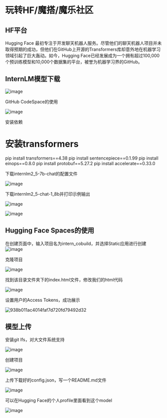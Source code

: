 # 玩转HF/魔搭/魔乐社区

## HF平台

Hugging Face 最初专注于开发聊天机器人服务。尽管他们的聊天机器人项目并未取得预期的成功，但他们在GitHub上开源的Transformers库却意外地在机器学习领域引起了巨大轰动。如今，Hugging Face已经发展成为一个拥有超过100,000个预训练模型和10,000个数据集的平台，被誉为机器学习界的GitHub。

## InternLM模型下载

![image](https://github.com/user-attachments/assets/5209b81a-5fa5-42b5-a087-a6ef29cb7924)

GitHub CodeSpace的使用

![image](https://github.com/user-attachments/assets/930aa418-f48c-4403-908a-1753467986e9)

安装依赖

# 安装transformers
pip install transformers==4.38
pip install sentencepiece==0.1.99
pip install einops==0.8.0
pip install protobuf==5.27.2
pip install accelerate==0.33.0


下载internlm2_5-7b-chat的配置文件

![image](https://github.com/user-attachments/assets/f1fe0bb1-bc23-49c0-a8ff-19ced7514697)

下载internlm2_5-chat-1_8b并打印示例输出

![image](https://github.com/user-attachments/assets/7664ac32-2d1a-4e53-ab81-9b31f46ede3e)

![image](https://github.com/user-attachments/assets/f630de43-bd8f-49e2-8f22-cc81107cefe0)



## Hugging Face Spaces的使用

在创建页面中，输入项目名为intern_cobuild，并选择Static应用进行创建
![image](https://github.com/user-attachments/assets/cc832607-5170-4e85-b2d4-7e8c46299af5)

克隆项目

![image](https://github.com/user-attachments/assets/99a86487-ed25-4fe1-992a-8f3d4cbb6980)


找到该目录文件夹下的index.html文件，修改我们的html代码

![image](https://github.com/user-attachments/assets/8e831bb0-fd96-4ec4-b1f0-5398878783bb)

设置用户的Access Tokens，成功展示

![938b011ac4014faf7d720fd79492d32](https://github.com/user-attachments/assets/d08fab91-f80b-43e4-994b-8e636c759bb2)

## 模型上传

安装git lfs，对大文件系统支持

![image](https://github.com/user-attachments/assets/d3b31f91-3e26-4eda-9c1d-c6099913198f)

创建项目

![image](https://github.com/user-attachments/assets/dbc473ab-624d-4f21-a702-04e2ce9e8679)

上传下载好的config.json，写一个README.md文件

![image](https://github.com/user-attachments/assets/b0d64cbd-5d91-4452-bc68-5781f8cb2215)

可以在Hugging Face的个人profile里面看到这个model

![image](https://github.com/user-attachments/assets/2e5a2451-3653-4ec7-b45f-760c38084280)










